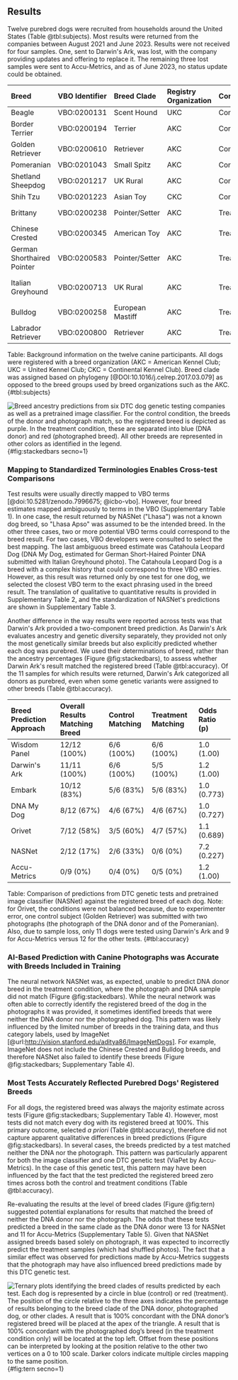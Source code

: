 ## Results

Twelve purebred dogs were recruited from households around the United States (Table @tbl:subjects).
Most results were returned from the companies between August 2021 and June 2023.
Results were not received for four samples.
One, sent to Darwin's Ark, was lost, with the company providing updates and offering to replace it.
The remaining three lost samples were sent to Accu-Metrics, and as of June 2023, no status update could be obtained.

| Breed                      | VBO Identifier   | Breed Clade      | Registry Organization   | Condition   | Photograph                 |
|:---------------------------|:-----------------|:-----------------|:------------------------|:------------|:---------------------------|
| Beagle                     | VBO:0200131      | Scent Hound      | UKC                     | Control     | Self                       |
| Border Terrier             | VBO:0200194      | Terrier          | AKC                     | Control     | Self                       |
| Golden Retriever           | VBO:0200610      | Retriever        | AKC                     | Control     | Self                       |
| Pomeranian                 | VBO:0201043      | Small Spitz      | AKC                     | Control     | Self                       |
| Shetland Sheepdog          | VBO:0201217      | UK Rural         | AKC                     | Control     | Self                       |
| Shih Tzu                   | VBO:0201223      | Asian Toy        | CKC                     | Control     | Self                       |
| Brittany                   | VBO:0200238      | Pointer/Setter   | AKC                     | Treatment   | Chinese Crested            |
| Chinese Crested            | VBO:0200345      | American Toy     | AKC                     | Treatment   | Brittany                   |
| German Shorthaired Pointer | VBO:0200583      | Pointer/Setter   | AKC                     | Treatment   | Italian Greyhound          |
| Italian Greyhound          | VBO:0200713      | UK Rural         | AKC                     | Treatment   | German Shorthaired Pointer |
| Bulldog                    | VBO:0200258      | European Mastiff | AKC                     | Treatment   | Labrador Retriever         |
| Labrador Retriever         | VBO:0200800      | Retriever        | AKC                     | Treatment   | Bulldog                    |
Table:
Background information on the twelve canine participants.
All dogs were registered with a breed organization (AKC = American Kennel Club; UKC = United Kennel Club; CKC = Continental Kennel Club).
Breed clade was assigned based on phylogeny [@DOI:10.1016/j.celrep.2017.03.079] as opposed to the breed groups used by breed organizations such as the AKC.
{#tbl:subjects}

![
Breed ancestry predictions from six DTC dog genetic testing companies as well as a pretrained image classifier.
For the control condition, the breeds of the donor and photograph match, so the registered breed is depicted as purple.
In the treatment condition, these are separated into blue (DNA donor) and red (photographed breed).
All other breeds are represented in other colors as identified in the legend.
](images/stackedbars.png){#fig:stackedbars secno=1}

### Mapping to Standardized Terminologies Enables Cross-test Comparisons

Test results were usually directly mapped to VBO terms [@doi:10.5281/zenodo.7996675; @icbo-vbo].
However, four breed estimates mapped ambiguously to terms in the VBO (Supplementary Table 1).
In one case, the result returned by NASNet ("Lhasa") was not a known dog breed, so "Lhasa Apso" was assumed to be the intended breed.
In the other three cases, two or more potential VBO terms could correspond to the breed result.
For two cases, VBO developers were consulted to select the best mapping.
The last ambiguous breed estimate was Catahoula Leopard Dog (DNA My Dog, estimated for German Short-Haired Pointer DNA submitted with Italian Greyhound photo).
The Catahoula Leopard Dog is a breed with a complex history that could correspond to three VBO entries.
However, as this result was returned only by one test for one dog, we selected the closest VBO term to the exact phrasing used in the breed result.
The translation of qualitative to quantitative results is provided in Supplementary Table 2, and the standardization of NASNet's predictions are shown in Supplementary Table 3.

Another difference in the way results were reported across tests was that Darwin's Ark provided a two-component breed prediction.
As Darwin's Ark evaluates ancestry and genetic diversity separately, they provided not only the most genetically similar breeds but also explicitly predicted whether each dog was purebred.
We used their determinations of breed, rather than the ancestry percentages (Figure @fig:stackedbars), to assess whether Darwin Ark's result matched the registered breed (Table @tbl:accuracy).
Of the 11 samples for which results were returned, Darwin's Ark categorized all donors as purebred, even when some genetic variants were assigned to other breeds (Table @tbl:accuracy).

| Breed Prediction Approach   | Overall Results Matching Breed   | Control Matching   | Treatment Matching   | Odds Ratio (p)   |
|:----------------------------|:---------------------------------|:-------------------|:---------------------|:-----------------|
| Wisdom Panel                | 12/12 (100%)                     | 6/6 (100%)         | 6/6 (100%)           | 1.0 (1.00)       |
| Darwin's Ark                | 11/11 (100%)                     | 6/6 (100%)         | 5/5 (100%)           | 1.2 (1.00)       |
| Embark                      | 10/12 (83%)                      | 5/6 (83%)          | 5/6 (83%)            | 1.0 (0.773)      |
| DNA My Dog                  | 8/12 (67%)                       | 4/6 (67%)          | 4/6 (67%)            | 1.0 (0.727)      |
| Orivet                      | 7/12 (58%)                       | 3/5 (60%)          | 4/7 (57%)            | 1.1 (0.689)      |
| NASNet                      | 2/12 (17%)                       | 2/6 (33%)          | 0/6 (0%)             | 7.2 (0.227)      |
| Accu-Metrics                | 0/9 (0%)                         | 0/4 (0%)           | 0/5 (0%)             | 1.2 (1.00)       |
Table:
Comparison of predictions from DTC genetic tests and pretrained image classifier (NASNet) against the registered breed of each dog.
Note: for Orivet, the conditions were not balanced because, due to experimenter error, one control subject (Golden Retriever) was submitted with two photographs (the photograph of the DNA donor and of the Pomeranian).
Also, due to sample loss, only 11 dogs were tested using Darwin's Ark and 9 for Accu-Metrics versus 12 for the other tests.
{#tbl:accuracy}

### AI-Based Prediction with Canine Photographs was Accurate with Breeds Included in Training

The neural network NASNet was, as expected, unable to predict DNA donor breed in the treatment condition, where the photograph and DNA sample did not match (Figure @fig:stackedbars).
While the neural network was often able to correctly identify the registered breed of the dog in the photographs it was provided, it sometimes identified breeds that were neither the DNA donor nor the photographed dog.
This pattern was likely influenced by the limited number of breeds in the training data, and thus category labels, used by ImageNet [@url:http://vision.stanford.edu/aditya86/ImageNetDogs].
For example, ImageNet does not include the Chinese Crested and Bulldog breeds, and therefore NASNet also failed to identify these breeds (Figure @fig:stackedbars; Supplementary Table 4).

### Most Tests Accurately Reflected Purebred Dogs' Registered Breeds

For all dogs, the registered breed was always the majority estimate across tests (Figure @fig:stackedbars; Supplementary Table 4).
However, most tests did not match every dog with its registered breed at 100%.
This primary outcome, selected *a priori* (Table @tbl:accuracy), therefore did not capture apparent qualitative differences in breed predictions (Figure @fig:stackedbars).
In several cases, the breeds predicted by a test matched neither the DNA nor the photograph.
This pattern was particularly apparent for both the image classifier and one DTC genetic test (ViaPet by Accu-Metrics).
In the case of this genetic test, this pattern may have been influenced by the fact that the test predicted the registered breed zero times across both the control and treatment conditions (Table @tbl:accuracy).

Re-evaluating the results at the level of breed clades (Figure @fig:tern) suggested potential explanations for results that matched the breed of neither the DNA donor nor the photograph.
The odds that these tests predicted a breed in the same clade as the DNA donor were 13 for NASNet and 11 for Accu-Metrics (Supplementary Table 5).
Given that NASNet assigned breeds based solely on photograph, it was expected to incorrectly predict the treatment samples (which had shuffled photos).
The fact that a similar effect was observed for predictions made by Accu-Metrics suggests that the photograph may have also influenced breed predictions made by this DTC genetic test.

![
Ternary plots identifying the breed clades of results predicted by each test.
Each dog is represented by a circle in blue (control) or red (treatment).
The position of the circle relative to the three axes indicates the percentage of results belonging to the breed clade of the DNA donor, photographed dog, or other clades.
A result that is 100% concordant with the DNA donor’s registered breed will be placed at the apex of the triangle.
A result that is 100% concordant with the photographed dog’s breed (in the treatment condition only) will be located at the top left.
Offset from these positions can be interpreted by looking at the position relative to the other two vertices on a 0 to 100 scale.
Darker colors indicate multiple circles mapping to the same position.
](images/ternary.png){#fig:tern secno=1} 

